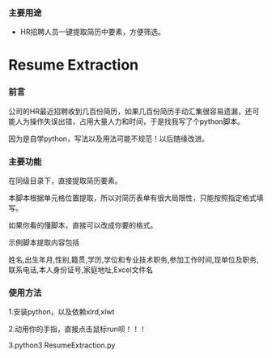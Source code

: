 ### 主要用途

- HR招聘人员一键提取简历中要素，方便筛选。



# Resume Extraction



### 前言
公司的HR最近招聘收到几百份简历，如果几百份简历手动汇集很容易遗漏，还可能人为操作失误出错，占用大量人力和时间，于是找我写了个python脚本。

因为是自学python，写法以及用法可能不规范！以后随缘改进。



### 主要功能
在同级目录下，直接提取简历要素。

本脚本根据单元格位置提取，所以对简历表单有很大局限性，只能按照指定格式填写。

如果你看的懂脚本，直接可以改成你要的格式。

示例脚本提取内容包括

姓名,出生年月,性别,籍贯,学历,学位和专业技术职务,参加工作时间,现单位及职务,联系电话,本人身份证号,家庭地址,Excel文件名

### 使用方法
1.安装python，以及依赖xlrd,xlwt

2.动用你的手指，直接点击鼠标run呗！！！

3.python3 ResumeExtraction.py
